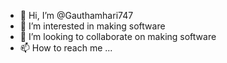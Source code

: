 - 👋 Hi, I’m @Gauthamhari747
- 👀 I’m interested in making software 
- 💞️ I’m looking to collaborate on making software
- 📫 How to reach me ...

<!---
Gauthamhari747/Gauthamhari747 is a ✨ special ✨ repository because its `README.md` (this file) appears on your GitHub profile.
You can click the Preview link to take a look at your changes.
--->
